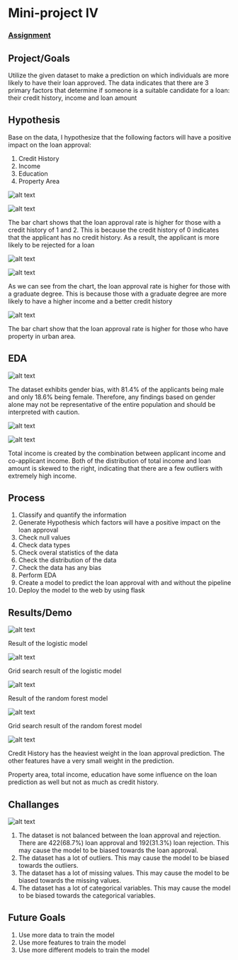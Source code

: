 # Mini-project IV

### [Assignment](assignment.md)

## Project/Goals
Utilize the given dataset to make a prediction on which individuals are more likely to have their loan approved. The data indicates that there are 3 primary factors that determine if someone is a suitable candidate for a loan: their credit history, income and loan amount 

## Hypothesis
Base on the data, I hypothesize that the following factors will have a positive impact on the loan approval:
1. Credit History
2. Income
3. Education
4. Property Area

![alt text](images/credit_history.png)

![alt text](images/loan_status_credit_history.png)

The bar chart shows that the loan approval rate is higher for those with a credit history of 1 and 2. This is because the credit history of 0 indicates that the applicant has no credit history. As a result, the applicant is more likely to be rejected for a loan

![alt text](images/applicantincome_by_education_loan_status.png)

![alt text](images/education_level_loan_approval.png)

As we can see from the chart, the loan approval rate is higher for those with a graduate degree. This is because those with a graduate degree are more likely to have a higher income and a better credit history

![alt text](images/applicantincome_property_loan_status.png)    

The bar chart show that the loan approval rate is higher for those who have property in urban area.

## EDA 
![alt text](images/percentage_male_female.png)

The dataset exhibits gender bias, with 81.4% of the applicants being male and only 18.6% being female. Therefore, any findings based on gender alone may not be representative of the entire population and should be interpreted with caution.

![alt text](images/loan_amount_distribution.png)

![alt text](images/total_income_distribution.png)

Total income is created by the combination between applicant income and co-applicant income. Both of the distribution of total income and loan amount is skewed to the right, indicating that there are a few outliers with extremely high income.

## Process

1. Classify and quantify the information
2. Generate Hypothesis which factors will have a positive impact on the loan approval
3. Check null values
4. Check data types
5. Check overal statistics of the data
6. Check the distribution of the data
7. Check the data has any bias
8. Perform EDA
9. Create a model to predict the loan approval with and without the pipeline
10. Deploy the model to the web by using flask

## Results/Demo
![alt text](images/feature_for_prediction_model.png)

Result of the logistic model

![alt text](images/logistic_regression.png)

Grid search result of the logistic model

![alt text](images/grid_search_for_logistic.png)

Result of the random forest model

![alt text](images/random_forest.png)

Grid search result of the random forest model

![alt text](images/random_forest_for_grid_search.png)

Credit History has the heaviest weight in the loan approval prediction. The other features have a very small weight in the prediction.

Property area, total income, education have some influence on the loan prediction as well but not as much as credit history.
## Challanges 
![alt text](images/loan_status.png)

1. The dataset is not balanced between the loan approval and rejection. There are 422(68.7%) loan approval and 192(31.3%) loan rejection. This may cause the model to be biased towards the loan approval.
2. The dataset has a lot of outliers. This may cause the model to be biased towards the outliers.
3. The dataset has a lot of missing values. This may cause the model to be biased towards the missing values.
4. The dataset has a lot of categorical variables. This may cause the model to be biased towards the categorical variables.

## Future Goals
1. Use more data to train the model
2. Use more features to train the model
3. Use more different models to train the model

